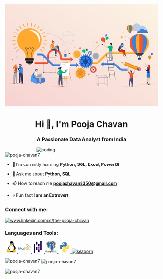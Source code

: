 
![masterhead](https://github.com/Pooja-chavan7/Pooja-chavan7/blob/main/image_p.jpeg)
<h1 align="center">Hi 👋, I'm Pooja Chavan</h1>
<h3 align="center">A Passionate Data Analyst from India</h3>

<img align="right" alt="coding" width="400" src="https://user-images.githubusercontent.com/53329034/123502306-0fcdfc80-d669-11eb-87e4-d24cccfbbd00.gif">

<p align="left"> <img src="https://komarev.com/ghpvc/?username=pooja-chavan7&label=Profile%20views&color=0e75b6&style=flat" alt="pooja-chavan7" /> </p>

- 🌱 I’m currently learning **Python, SQL, Excel, Power BI**

- 💬 Ask me about **Python, SQL**

- 📫 How to reach me **poojachavan8350@gmail.com**

- ⚡ Fun fact **I am an Extrovert**

<h3 align="left">Connect with me:</h3>
<p align="left">
<a href="[https://linkedin.com/in/www.linkedin.com/in/the-pooja-chavan](https://www.linkedin.com/in/the-pooja-chavan/)" target="blank"><img align="center" src="https://raw.githubusercontent.com/rahuldkjain/github-profile-readme-generator/master/src/images/icons/Social/linked-in-alt.svg" alt="www.linkedin.com/in/the-pooja-chavan" height="30" width="40" /></a>
</p>

<h3 align="left">Languages and Tools:</h3>
<p align="left"> <a href="https://www.linux.org/" target="_blank" rel="noreferrer"> <img src="https://raw.githubusercontent.com/devicons/devicon/master/icons/linux/linux-original.svg" alt="linux" width="40" height="40"/> </a> <a href="https://www.mysql.com/" target="_blank" rel="noreferrer"> <img src="https://raw.githubusercontent.com/devicons/devicon/master/icons/mysql/mysql-original-wordmark.svg" alt="mysql" width="40" height="40"/> </a> <a href="https://pandas.pydata.org/" target="_blank" rel="noreferrer"> <img src="https://raw.githubusercontent.com/devicons/devicon/2ae2a900d2f041da66e950e4d48052658d850630/icons/pandas/pandas-original.svg" alt="pandas" width="40" height="40"/> </a> <a href="https://www.postgresql.org" target="_blank" rel="noreferrer"> <img src="https://raw.githubusercontent.com/devicons/devicon/master/icons/postgresql/postgresql-original-wordmark.svg" alt="postgresql" width="40" height="40"/> </a> <a href="https://www.python.org" target="_blank" rel="noreferrer"> <img src="https://raw.githubusercontent.com/devicons/devicon/master/icons/python/python-original.svg" alt="python" width="40" height="40"/> </a> <a href="https://seaborn.pydata.org/" target="_blank" rel="noreferrer"> <img src="https://seaborn.pydata.org/_images/logo-mark-lightbg.svg" alt="seaborn" width="40" height="40"/> </a> </p>

<p><img align="left" src="https://github-readme-stats.vercel.app/api/top-langs?username=pooja-chavan7&show_icons=true&locale=en&layout=compact" alt="pooja-chavan7" /></p>

<p>&nbsp;<img align="center" src="https://github-readme-stats.vercel.app/api?username=pooja-chavan7&show_icons=true&locale=en" alt="pooja-chavan7" /></p>

<p><img align="center" src="https://github-readme-streak-stats.herokuapp.com/?user=pooja-chavan7&" alt="pooja-chavan7" /></p>

